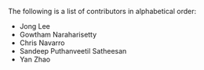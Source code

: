 The following is a list of contributors in alphabetical order:

- Jong Lee
- Gowtham Naraharisetty
- Chris Navarro
- Sandeep Puthanveetil Satheesan
- Yan Zhao
